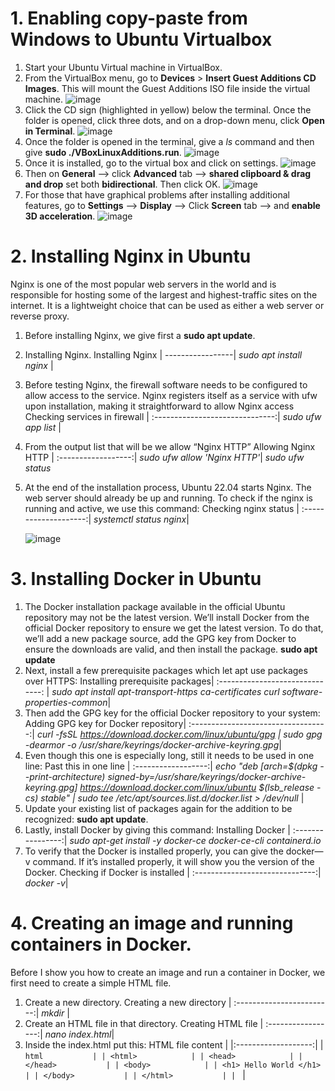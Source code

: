 # 1. Enabling copy-paste from Windows to Ubuntu Virtualbox
1. Start your Ubuntu Virtual machine in VirtualBox.
2. From the VirtualBox menu, go to **Devices** > **Insert Guest Additions CD Images**. This will mount the Guest Additions ISO file inside the virtual machine.
   ![image](https://github.com/s371506/acit2410/assets/113550989/c712d2c6-367a-4466-bc05-4bdc5d63941b)
3. Click the CD sign (highlighted in yellow) below the terminal. Once the folder is opened, click three dots, and on a drop-down menu, click **Open in Terminal**.
   ![image](https://github.com/s371506/acit2410/assets/113550989/0e8141fe-e0f9-4e7e-9616-b954865ec571)
4. Once the folder is opened in the terminal, give a *ls* command and then give **sudo ./VBoxLinuxAdditions.run**.
   ![image](https://github.com/s371506/acit2410/assets/113550989/2062dd22-6eb9-43e4-808f-235a7a6f1b32)
5. Once it is installed, go to the virtual box and click on settings.
   ![image](https://github.com/s371506/acit2410/assets/113550989/9c2138e9-4f81-4ab1-b5a5-d2eb4bfeaff7)
6. Then on **General** --> click **Advanced** tab --> **shared clipboard & drag and drop** set both **bidirectional**. Then click OK.
   ![image](https://github.com/s371506/acit2410/assets/113550989/49da590d-8b6b-465b-87df-dcc8c962506e)
7. For those that have graphical problems after installing additional features, go to **Settings** --> **Display** --> Click **Screen** tab --> and **enable 3D acceleration**.
   ![image](https://github.com/s371506/acit2410/assets/113550989/0740a4f5-d73d-47d7-a3d8-19e309df6cf4)

# 2. Installing Nginx in Ubuntu

Nginx is one of the most popular web servers in the world and is responsible for hosting some of the largest and highest-traffic sites on the internet. It is a lightweight choice that can be used as either a web server or reverse proxy.
1. Before installing Nginx, we give first a **sudo apt update**.
2. Installing Nginx.
   Installing Nginx |
   -----------------|
   *sudo apt install nginx* |
3. Before testing Nginx, the firewall software needs to be configured to allow access to the service. Nginx registers itself as a service with ufw upon installation, making it straightforward to allow Nginx access
   Checking services in firewall |
   :------------------------------:|
   *sudo ufw app list* |
4. From the output list that will be we allow “Nginx HTTP”
   Allowing Nginx HTTP |
   :------------------:|
   *sudo ufw allow 'Nginx HTTP'*|
   *sudo ufw status*
6. At the end of the installation process, Ubuntu 22.04 starts Nginx. The web server should already be up and running.
To check if the nginx is running and active, we use this command:
   Checking nginx status |
   :--------------------:|
   *systemctl status nginx*|

    ![image](https://github.com/s371506/acit2410/assets/113550989/8cf59924-5cbf-460f-9b75-06bb0476b92c)


# 3. Installing Docker in Ubuntu

1. The Docker installation package available in the official Ubuntu repository may not be the latest version. We’ll install Docker from the official Docker repository to ensure we get the latest version. To do that, we’ll add a new package source, add the GPG key from Docker to ensure the downloads are valid, and then install the package.
**sudo apt update**
2. Next, install a few prerequisite packages which let apt use packages over HTTPS:
   Installing prerequisite packages|
   :------------------------------: |
   *sudo apt install apt-transport-https ca-certificates curl software-properties-common*|
3. Then add the GPG key for the official Docker repository to your system:
   Adding GPG key for Docker repository|
   :----------------------------------:|
   *curl -fsSL https://download.docker.com/linux/ubuntu/gpg  \| sudo gpg -dearmor -o /usr/share/keyrings/docker-archive-keyring.gpg*|
4. Even though this one is especially long, still it needs to be used in one line:
   Past this in one line |
   :------------------:|
   *echo "deb [arch=$(dpkg --print-architecture) signed-by=/usr/share/keyrings/docker-archive-keyring.gpg] https://download.docker.com/linux/ubuntu $(lsb_release -cs) stable" | sudo tee /etc/apt/sources.list.d/docker.list > /dev/null* |
5. Update your existing list of packages again for the addition to be recognized: **sudo apt update**.
6. Lastly, install Docker by giving this command:
   Installing Docker |
   :----------------:|
   *sudo apt-get install -y docker-ce docker-ce-cli containerd.io*
7. To verify that the Docker is installed properly, you can give the docker—v command. If it’s installed properly, it will show you the version of the Docker.
   Checking if Docker is installed |
   :------------------------------:|
   *docker -v*|

# 4. Creating an image and running containers in Docker.
Before I show you how to create an image and run a container in Docker, we first need to create a simple HTML file.
1. Create a new directory.
   Creating a new directory |
   :------------------------:|
   *mkdir* <name of the directory> |
2. Create an HTML file in that directory.
   Creating HTML file |
   :-----------------:|
   *nano index.html*|
3. Inside the index.html put this:
HTML file content |
|:-------------------:|
| ```html           |
| <html>            |
| <head>            |
| </head>           |
| <body>            |
| <h1> Hello World </h1> |
| </body>           |
| </html>           |
| ```               |
        


   







